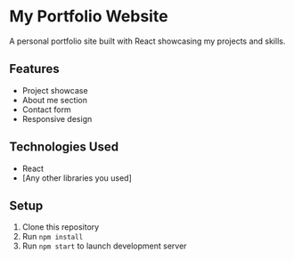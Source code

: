 # My Portfolio Website

A personal portfolio site built with React showcasing my projects and skills.

## Features
- Project showcase
- About me section
- Contact form
- Responsive design

## Technologies Used
- React
- [Any other libraries you used]

## Setup
1. Clone this repository
2. Run `npm install`
3. Run `npm start` to launch development server
